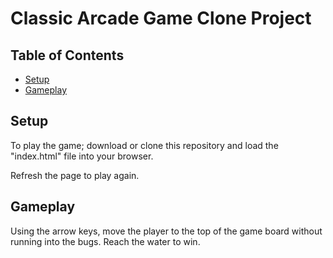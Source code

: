 # Classic Arcade Game Clone Project

## Table of Contents

- [Setup](#Setup)
- [Gameplay](#Gameplay)

## Setup

To play the game; download or clone this repository and load the "index.html" file into your browser.

Refresh the page to play again.


## Gameplay

Using the arrow keys, move the player to the top of the game board without running into the bugs. Reach the water to win.
